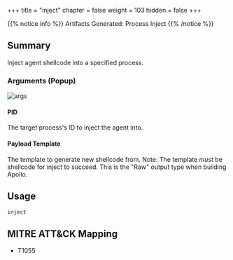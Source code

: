 +++
title = "inject"
chapter = false
weight = 103
hidden = false
+++

{{% notice info %}}
Artifacts Generated: Process Inject
{{% /notice %}}

## Summary
Inject agent shellcode into a specified process.

### Arguments (Popup)

![args](../images/inject.png)

#### PID
The target process's ID to inject the agent into.

#### Payload Template
The template to generate new shellcode from. Note: The template _must_ be shellcode for inject to succeed. This is the "Raw" output type when building Apollo.

## Usage
```
inject
```

## MITRE ATT&CK Mapping

- T1055